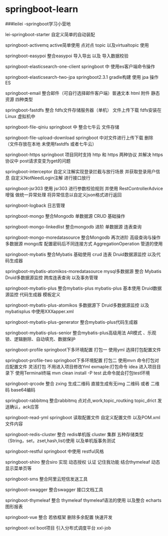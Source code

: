 # springboot-learn
###leilei -springboot学习小营地

lei-springboot-starter 自定义简单的自动装配

springboot-activemq active简单使用 点对点 topic 以及virtualtopic 使用

springboot-easypoi  整合easypoi 导入导出 以及 导入数据校验

springboot-elasticsearch-one-client springboot 中 使用es客户端命令操作

springboot-elasticsearch-two-jpa springboot2.3.1 gradle构建  使用 jpa 操作ES

springboot-email   整合邮件（可自行选择邮件客户端）普通文本 html  附件 静态资源 四种类型

springboot-fastdfs 整合 fdfs文件存储服务器（单机） 文件上传下载 fdfs安装在Linux 虚拟机中

springboot-file-qiniu springboot 中 整合七牛云 文件存储 

springboot-file-upload-download springboot 中对文件进行上传下载 删除 （文件存放在本地 未使用fastdfs 或者七牛云）

springboot-https springboot 项目同时支持 http 和 https 两种协议 并解决 https协议中 post请求变变为get的问题

springboot-interceptor  自定义注解实现登录拦截与放行场景 并获取登录用户信息 自定义NotNeedLogin注解 进行接口放行

springboot-jsr303 使用 jsr303 进行参数校验规则 并使用 RestControllerAdvice增强 做统一异常处理 将异常信息以自定义json格式进行返回

springboot-logback 日志管理

springboot-mongo 整合Mongodb  单数据源 CRUD 基础操作

springboot-mongo-linkedlist 整合mongodb 进阶 单数据源 连表查询 

springboot-mongo-moredatasource 整合Mongodb 再次进阶 高级查询与操作  多数据源 mongo库 配置密码后不同连接方式 AggregationOperation 管道的使用

springboot-mybatis 整合Mybatis  基础使用 crud 连表 Druid数据源监控 以及代码生成器

springboot-mybatis-atomikos-moredatasource mysql多数据源 整合 Mybatis Druid多数据源监控 跨库连表查询 以及事务管理

springboot-mybatis-plus 整合mybatis-plus mybatis-plus 基本使用 Druid数据源监控 代码生成器 模板定义

springboot-mybatis-plus-atomikos 多数据源下 Druid多数据源监控 以及mybatisplus 中使用XXXapper.xml 

springboot-mybatis-plus-generator 整合mybatis-plus代码生成器

springboot-mybatis-plus-senior 整合mybatis-plus高级用法 AR模式 、乐观锁、逻辑删除、自动填充、数据保护

springboot-profile springboot下多环境配置 打包一 使用yml 选择打包配置文件

springboot-profile-two springboot下多环境配置 打包二 使用mvn 命令打包对应配置文件 灵活打包 不用进入项目修改Yml   exmaple:打包命令 idea 进入项目目录下 使用Terminal终端   mvn clean install -P test  此命令就会打包test环境

springboot-qrcode 整合 zxing 生成二维码 直接生成有无img 二维码 或者 二维码 base64编码

springboot-rabbitmq 整合rabbitmq 点对点,work,topic_routking topic_drict 发送确认，ack应答

springboot-read-yml springboot 读取配置文件 自定义配置文件 以及POM.xml 文件内容

springboot-redis-cluster 整合 redis单机版 cluster 集群 五种存储类型 （String，set，zset,hash,list)使用 以及单机版事务测试

springboot-restful springboot 中使用 restful风格

springboot-shiro 整合siro 实现 动态授权 认证 记住我功能 结合thymeleaf 动态显示菜单页等

springboot-sms 整合阿里云短信发送工具

springboot-swagger 整合swagger 接口文档工具

springboot-thymeleaf 整合 thymeleaf  thymeleaf语法的使用 以及整合 echarts 图形报表

springboot-vue 整合 若依框架 删除多余配置 快速开发

springboot-xxl boot项目 引入分布式调度平台 xxl-job
